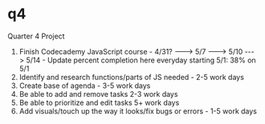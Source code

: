 # q4
Quarter 4 Project

1. Finish Codecademy JavaScript course - 4/31? ---> 5/7 ---> 5/10 ---> 5/14 - Update percent completion here everyday starting 5/1: 38% on 5/1
2. Identify and research functions/parts of JS needed - 2-5 work days
3. Create base of agenda - 3-5 work days
4. Be able to add and remove tasks 2-3 work days
5. Be able to prioritize and edit tasks 5+ work days
6. Add visuals/touch up the way it looks/fix bugs or errors - 1-5 work days
